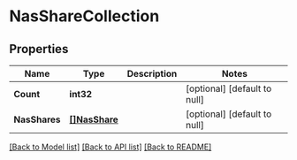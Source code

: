 # NasShareCollection

## Properties
Name | Type | Description | Notes
------------ | ------------- | ------------- | -------------
**Count** | **int32** |  | [optional] [default to null]
**NasShares** | [**[]NasShare**](nas_share.md) |  | [optional] [default to null]

[[Back to Model list]](../README.md#documentation-for-models) [[Back to API list]](../README.md#documentation-for-api-endpoints) [[Back to README]](../README.md)


